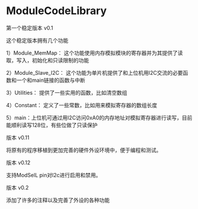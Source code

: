 # ModuleCodeLibrary
第一个稳定版本 v0.1

这个稳定版本拥有几个功能

1）Module_MemMap： 这个功能使用内存模拟模块的寄存器并为其提供了读取，写入，初始化和只读限制的功能

2）Module_Slave_I2C： 这个功能为单片机提供了和上位机用I2C交流的必要函数和一个和main链接的函数与中断

3）Utilities： 提供了一些实用的函数，比如清空数组

4）Constant： 定义了一些常数，比如用来模拟寄存器的数组长度

5）main：上位机可通过用I2C访问0xA0的内存地址对模拟寄存器进行读写，目前能顺利读写128位，有些位做了只读保护

版本 v0.11

将原有的程序移植到更加完善的硬件外设环境中，便于编程和测试。

版本 v0.12

支持ModSelL pin对I2c进行启用和禁用。

版本 v0.2

添加了许多的注释以及完善了外设的各种功能